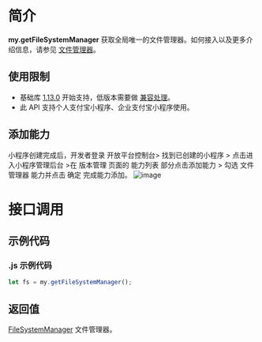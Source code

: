 
# 简介
**my.getFileSystemManager** 获取全局唯一的文件管理器。如何接入以及更多介绍信息，请参见 [文件管理器](https://opendocs.alipay.com/mini/introduce/022rw2)。

## 使用限制

- 基础库 [1.13.0](https://opendocs.alipay.com/mini/framework/lib) 开始支持，低版本需要做 [兼容处理](https://opendocs.alipay.com/mini/framework/compatibility)。
- 此 API 支持个人支付宝小程序、企业支付宝小程序使用。

## 添加能力
小程序创建完成后，开发者登录 开放平台控制台> 找到已创建的小程序 > 点击进入小程序管理后台 >在 版本管理 页面的 能力列表 部分点击添加能力 > 勾选 文件管理器 能力并点击 确定 完成能力添加。
![image](https://user-images.githubusercontent.com/26426511/144963746-a52a9e8e-aec4-424e-a629-732285b665a0.png)


# 接口调用

## 示例代码

### .js 示例代码
```javascript
let fs = my.getFileSystemManager();
```

## 返回值
[FileSystemManager](https://opendocs.alipay.com/mini/api/0226od) 文件管理器。
